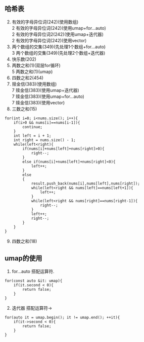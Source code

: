 ## 哈希表

2. 有效的字母异位词(242)(使用数组)  
2 有效的字母异位词(242)(使用umap+for...auto)  
2 有效的字母异位词2(242)(使用umap+迭代器)  
2 有效的字母异位词(242)(使用vector)  
3. 两个数组的交集(349)(先处理1个数组+for...auto)  
3 两个数组的交集(349)(先处理2个数组+迭代器)
4. 快乐数(202)
5. 两数之和(1)(双层for循环)  
5 两数之和(1)(umap)  
6. 四数之和2(454)
7. 赎金信(383)(使用数组)  
7 赎金信(383)(使用umap+迭代器)  
7 赎金信(383)(使用umap+for...auto)  
7 赎金信(383)(使用vector)  
8. 三数之和(15)
```
for(int i=0; i<nums.size(); i++){
    if(i>0 && nums[i]==nums[i-1]){
        continue;
    }
    int left = i + 1;
    int right = nums.size() - 1;
    while(left<right){
        if(nums[i]+nums[left]+nums[right]>0){
            right--;
        }
        else if(nums[i]+nums[left]+nums[right]<0){
            left++;
        }
        else
        {
            result.push_back(nums[i],nums[left],nums[right]);
            while(left<right && nums[left]==nums[left+1]){
                left++;
            }
            while(left<right && nums[right]==nums[right-1]){
                right--;
            }
            left++;
            right--;
        }
    }
}
```
9. 四数之和(18)

## umap的使用
1. for...auto 搭配运算符.
```
for(const auto &it: umap){
    if(it.second < 0){
        return false;
    }
}
```
2. 迭代器 搭配运算符->
```
for(auto it = umap.begin(); it != umap.end(); ++it){
    if(it->second < 0){
        return false;
    }
}
```